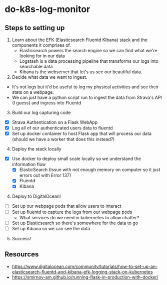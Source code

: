 # do-k8s-log-monitor



## Steps to setting up
1) Learn about the EFK (Elasticsearch Fluentd Kibana) stack and the components it comprises of.
	- Elasticsearch powers the search engine so we can find what we're looking for in our data
	- Logstash is a data processing pipeline that transforms our logs into searchable data
	- Kibana is the webserver that let's us see our beautiful data.
2) Decide what data we want to ingest.
  - It's not logs but it'd be useful to log my physical activities and see their stats on a webpage.
  - We can just have a python script run to ingest the data from Strava's API (I guess) and ingress into Fluentd
3) Build our log capturing code
  - [x] Strava Authentication on a Flask WebApp
  - [x] Log all of our authenticated users data to fluentd
  - [x] Set up docker container to host Flask app that will process our data (should we have a worker that does this instead?)
4) Deploy the stack locally
  - [x] Use docker to deploy small scale locally so we understand the information flow
    - [x] ElasticSearch (Issue with not enough memory on computer so it just errors out with Error 137)
    - [x] Fluentd
    - [x] Kibana
4) Deploy to DigitalOcean!
  - [ ] Set up our webpage pods that allow users to interact
  - [ ] Set up fluentd to capture the logs from our webpage pods
    - What services do we need in kubernetes to allow chatter?
  - [ ] Set up Elasticsearch so there's somewhere for the data to go
  - [ ] Set up Kibana so we can see the data
5) Success!

## Resources
- https://www.digitalocean.com/community/tutorials/how-to-set-up-an-elasticsearch-fluentd-and-kibana-efk-logging-stack-on-kubernetes
- https://smirnov-am.github.io/running-flask-in-production-with-docker/
